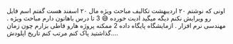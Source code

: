 اونی که نوشتم ۲۰ اردیبهشت تکالیف مباحث ویژه مال ۲۰ اسفند هست گفتم اسم فایل رو ویرایش نکنم دیگه میگید ادیت خورده 😅
3 تا درس باهاتون دارم مباحث ویژه . مهندسی نرم افزار . ازمایشگاه پایگاه داده 2 ممکنه پروژه هارو قاطی بزارم چون زمان گذاشتید پاک کنم مرتب کنم تاریخ اپلودش....
